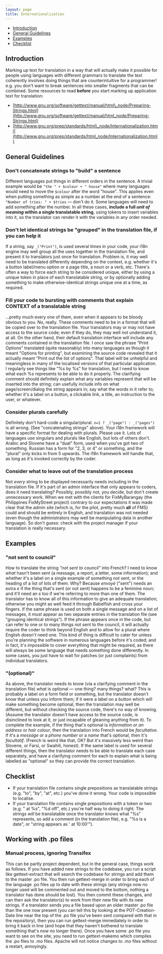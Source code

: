 ```yaml
---
layout: page
title: Internationalization
---
```

-   [Introduction](#introduction)
-   [General Guidelines](#general-guidelines)
-   [Examples](#examples)
-   [Checklist](#checklist)

## Introduction

Marking up text for translation in a way that will actually make it
possible for people using languages with different grammars to translate
the text coherently involves doing things that are counterintuitive for
a programmer! e.g. you don't want to break sentences into smaller
fragments that can be combined. Some resources to read **before** you
start marking up application text for translation:

-   [http://www.gnu.org/software/gettext/manual/html\_node/Preparing-Strings.html](http://www.gnu.org/software/gettext/manual/html_node/Preparing-Strings.html)
-   [http://www.gnu.org/prep/standards/html\_node/Internationalization.html](http://www.gnu.org/prep/standards/html_node/Internationalization.html)

## General Guidelines

### Don't concatenate strings to "build" a sentence

Different languages put things in different orders in the sentence. A
trivial example would be `"the " + $colour + " house"` where many
languages would need to move the `$colour` after the word "house". This
applies even when putting something as simple as a number at the end of
a sentence: `"Number of tries: " + $tries` — don't do it. Some languages
will need to add something after the number. In all these cases,
**include a full *unit of meaning* within a single translatable
string**, using tokens to insert variables into it, so the translator
can render it with the variables in any order needed.

### Don't let identical strings be "grouped" in the translation file, if you can help it

If a string, say `_("Print")`, is used several times in your code, your
i18n engine may well group all the uses together in the translation
file, and present it to translators just once for translation. Problem
is, it may well need to be translated differently depending on the
context, e.g. whether it's a button label/menu option or a page title, a
noun or a verb, etc. There's often a way to force each string to be
considered unique, either by using a unique token in place of each
translatable string, or by optionally adding something to make
otherwise-identical strings unique one at a time, as required.

### Fill your code to bursting with comments that explain CONTEXT of a translatable string

...pretty much every one of them, even when it appears to be bloody
obvious to you. No, really. These comments need to be in a format that
will be copied over to the translation file. Your translators may or may
not have access to the source code; even if they do, they may well not
understand it, at all. On the other hand, their default translation
interface will include any comments contained in the translation file. I
once saw the phrase "Print Options" translated (quite reasonably) into
many languages as though it meant "Options for printing", but examining
the source code revealed that it actually meant "Print out the list of
options". That label will be unhelpful and meaningless in many of the
localised versions of that particular application. I regularly see
things like "%s by %s" for translation, but I need to know what each %s
represents to be able to do it properly. The clarifying comment should
definitely explain what any variables represent that will be inserted
into the string; can usefully include info on what page/screen/dialog
the string appears in; say what the words in it refer to; whether it's a
label on a button, a clickable link, a title, an instruction to the
user, or whatever.

### Consider plurals carefully

Definitely don't hard-code a singular/plural.
`n=1 ? _("page") : _("pages")` is all wrong. (See "concatenating
strings" above). Your i18n framework will have a specific format for
dealing with plurals. Please use it. Lots of languages use singulars and
plurals like English, but lots of others don't. Arabic and Slovene have
a "dual" form, used when you've got two of something. Russian has a form
for "2, 3, or 4" or something, and the "plural" only kicks in from 5
upwards. The i18n framework will handle that, as long as it's invoked
correctly by the coder.

### Consider what to leave out of the translation process

Not *every* string to be displayed necessarily needs including in the
translation file. If it's part of an admin interface that only appears
to coders, does it need translating? Possibly, possibly not, you decide,
but don't create unnecessary work. When we met with the clients for
FixMyBarangay (the Philippines FixMyStreet project) contrary to our
expectations it was made clear that the admin site (which is, for the
pilot, pretty much **all** of FMS) could and should be entirely in
English, and translation was not needed (even though the administrators
may well be manipulating data in another language). So don't guess:
check with the project manager if your translation is really necessary.

## Examples

### "not sent to council"

How to translate the string *"not sent to council"* into French? I need
to know *what* hasn't been sent (a message, a report, a letter, some
information); and whether it's a label on a single example of something
not sent, or the heading of a list of lots of them. Why? Because
*envoyé* ("sent") needs an extra *e* if the thing that's sent (or not
sent) happens to be a feminine noun; and it'll need an *s* too if we're
referring to more than one of them. The translator has to know all of
this information to give an adequate translation; otherwise you might as
well feed it through Babelfish and cross your fingers. If the same
phrase is used on both a single message and on a list of messages, it
*must* appear as two separate entries in the translation file (see
"grouping identical strings"). If the phrase appears once in the code,
but can refer to one or to many things not sent to the council, it will
actually require the coder to think beyond English and to allow for a
plural where English doesn't need one. This kind of thing is difficult
to cater for unless you're planning the software in numerous languages
before it's coded; and in fact, it's impossible to cover everything that
might be required, as there will always be some language that needs
something done differently. In some cases, you just have to wait for
patches (or just complaints) from individual translators.

### "(optional)"

As above, the translator needs to know (via a clarifying comment in the
translation file) *what* is optional — one thing? many things? what?
This is probably a label on a form field or something, but the
translator doesn't know that unless you inform them; if it were a label
on a button which will make something become optional, then the
translation may well be different, but without checking the source code,
there's no way of knowing. (Assume the translator doesn't have access to
the source code, is disinclined to look at it, or just incapable of
gleaning anything from it). To complete the example, if the thing that's
optional is *information* or *an address* or *hair colour*, then the
translation into French would be *facultative*. If it's a *message* or a
*phone number* or a *name* that's optional, then it's *facultatif*.
(French is weird like that, OK? But it's massively less weird than
Slovene, or Farsi, or Swahili, honest). If the same label is used for
several different things, then the translator needs to be able to
translate each case separately, and have a clarifying comment for each
to explain what is being labelled as "optional" so they can provide the
correct translation.

## Checklist

-   If your translation file contains single prepositions as
    translatable strings (e.g. "to", "by", "at", etc.) you've done it
    wrong. Your code is impossible to localise.
-   If your translation file contains single prepositions with a token
    or two (e.g. " at %s", "%d off", etc.) you're half way to doing it
    right. The strings *will* be translatable once the translator knows
    what "%s" represents, so add a comment (in the translation file),
    e.g. "%s is a date", or "string appears as ' at 10:00'").

## Working with .po files

### Manual process, ignoring Transifex

This can be partly project dependent, but in the general case, things
work as follows. If you have added new strings to the codebase, you run
a script like gettext-extract that will search the codebase for strings
and add them to the master .po file. You then run gettext-merge in order
to bring each of the language .po files up to date with these strings
(any strings now no longer used will be commented out and moved to the
bottom, nothing a translator has done should be lost). You then commit
these changes, and can then ask the translator(s) to work from their new
file with its new strings. If a translator sends you a file based upon
an older master .po file than the one now present (you can tell this by
looking at the POT-Creation-Date line near the top of the .po file
you've been sent compared with that in the repository), then you can run
gettext-merge immediately in order to bring it back in line (and hope
that they haven't bothered to translate something that's now no longer
there). Once you have some .po file you want to see on the site, you
need to run gettext-makemo which compiles the .po files to .mo files.
Apache will not notice changes to .mo files without a restart,
annoyingly.
